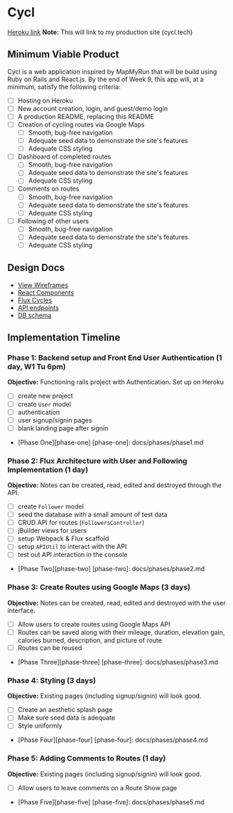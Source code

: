 # Cycl

[Heroku link][heroku] **Note:** This will link to my production site (cycl.tech)

[heroku]: http://www.herokuapp.com

## Minimum Viable Product

Cycl is a web application inspired by MapMyRun that will be build using Ruby on Rails and React.js.  By the end of Week 9, this app will, at a minimum, satisfy the following criteria:

- [ ] Hosting on Heroku
- [ ] New account creation, login, and guest/demo login
- [ ] A production README, replacing this README
- [ ] Creation of cycling routes via Google Maps
  - [ ] Smooth, bug-free navigation
  - [ ] Adequate seed data to demonstrate the site's features
  - [ ] Adequate CSS styling
- [ ] Dashboard of completed routes
  - [ ] Smooth, bug-free navigation
  - [ ] Adequate seed data to demonstrate the site's features
  - [ ] Adequate CSS styling
- [ ] Comments on routes
  - [ ] Smooth, bug-free navigation
  - [ ] Adequate seed data to demonstrate the site's features
  - [ ] Adequate CSS styling
- [ ] Following of other users
  - [ ] Smooth, bug-free navigation
  - [ ] Adequate seed data to demonstrate the site's features
  - [ ] Adequate CSS styling

## Design Docs
* [View Wireframes][views]
* [React Components][components]
* [Flux Cycles][flux-cycles]
* [API endpoints][api-endpoints]
* [DB schema][schema]

[views]: docs/views.md
[components]: docs/components.md
[flux-cycles]: docs/flux-cycles.md
[api-endpoints]: docs/api-endpoints.md
[schema]: docs/schema.md

## Implementation Timeline

### Phase 1: Backend setup and Front End User Authentication (1 day, W1 Tu 6pm)

**Objective:** Functioning rails project with Authentication. Set up on Heroku

- [ ] create new project
- [ ] create `User` model
- [ ] authentication
- [ ] user signup/signin pages
- [ ] blank landing page after signin

* [Phase One][phase-one]
[phase-one]: docs/phases/phase1.md

### Phase 2: Flux Architecture with User and Following Implementation (1 day)

**Objective:** Notes can be created, read, edited and destroyed through
the API.

- [ ] create `Follower` model
- [ ] seed the database with a small amount of test data
- [ ] CRUD API for routes (`FollowersController`)
- [ ] jBuilder views for users
- [ ] setup Webpack & Flux scaffold
- [ ] setup `APIUtil` to interact with the API
- [ ] test out API interaction in the console

* [Phase Two][phase-two]
[phase-two]: docs/phases/phase2.md

### Phase 3: Create Routes using Google Maps (3 days)

**Objective:** Notes can be created, read, edited and destroyed with the
user interface.

- [ ] Allow users to create routes using Google Maps API
- [ ] Routes can be saved along with their mileage, duration, elevation gain, calories burned, description, and picture of route
- [ ] Routes can be reused

* [Phase Three][phase-three]
[phase-three]: docs/phases/phase3.md

### Phase 4: Styling (3 days)

**Objective:** Existing pages (including signup/signin) will look good.

- [ ] Create an aesthetic splash page
- [ ] Make sure seed data is adequate
- [ ] Style uniformly

* [Phase Four][phase-four]
[phase-four]: docs/phases/phase4.md

### Phase 5: Adding Comments to Routes (1 day)

**Objective:** Existing pages (including signup/signin) will look good.

- [ ] Allow users to leave comments on a Route Show page

* [Phase Five][phase-five]
[phase-five]: docs/phases/phase5.md
